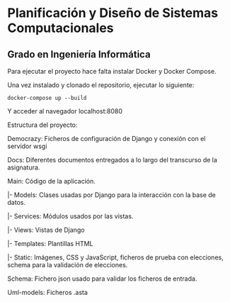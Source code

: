 # Planificación y Diseño de Sistemas Computacionales
## Grado en Ingeniería Informática 

Para ejecutar el proyecto hace falta instalar Docker y Docker Compose.

Una vez instalado y clonado el repositorio, ejecutar lo siguiente:

```
docker-compose up --build
```

Y acceder al navegador localhost:8080

Estructura del proyecto:

Democrazy: Ficheros de configuración de Django y conexión con el servidor wsgi

Docs: Diferentes documentos entregados a lo largo del transcurso de la asignatura.

Main: Código de la aplicación.

|- Models: Clases usadas por Django para la interacción con la base de datos.

|- Services: Módulos usados por las vistas.

|- Views: Vistas de Django

|- Templates: Plantillas HTML

|- Static: Imágenes, CSS y JavaScript, ficheros de prueba con elecciones, schema
           para la validación de elecciones.

Schema: Fichero json usado para validar los ficheros de entrada.

Uml-models: Ficheros .asta